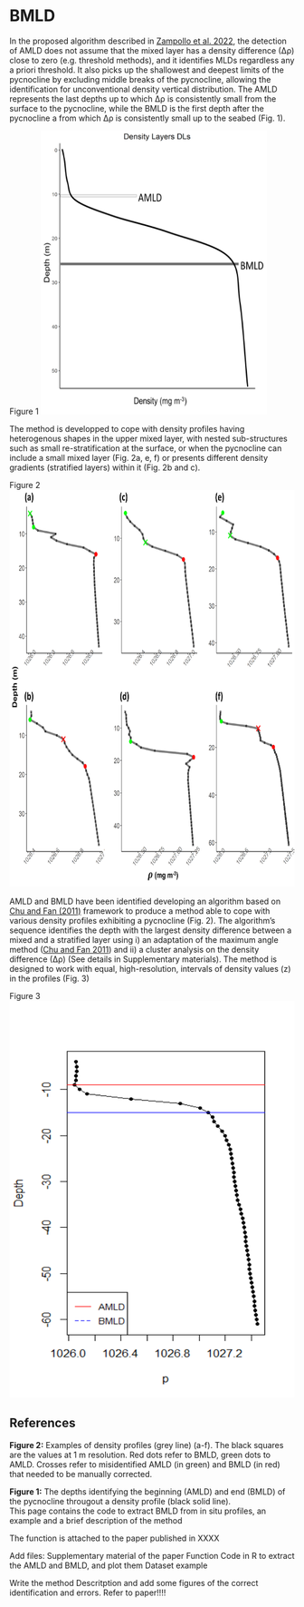 # BMLD

In the proposed algorithm described in [Zampollo et al. 2022](https://egusphere.copernicus.org/preprints/2022/egusphere-2022-140/), the detection of AMLD does not assume that the mixed layer has a density difference (∆ρ) close to zero (e.g. threshold methods), and it identifies MLDs regardless any a priori threshold. It also picks up the shallowest and deepest limits of the pycnocline by excluding middle breaks of the pycnocline, allowing the identification for unconventional density vertical distribution. 
The AMLD represents the last depths up to which ∆ρ is consistently small from the surface to the pycnocline, while the BMLD is the first depth after the pycnocline a from which ∆ρ is consistently small up to the seabed (Fig. 1).

Figure 1
<img src="Plots/AMLD_BMLD.png" width="400" height="500" />
   
The method is developped to cope with density profiles having heterogenous shapes in the upper mixed layer, with nested sub-structures such as small re-stratification at the surface, or when the pycnocline can include a small mixed layer (Fig. 2a, e, f) or presents different density gradients (stratified layers) within it (Fig. 2b and c). 

Figure 2
<img src="Plots/figA01.png" width="700" height="700" />

AMLD and BMLD have been identified developing an algorithm based on [Chu and Fan (2011)](https://doi.org/10.1007/s10872-011-0019-2) framework to produce a method able to cope with various density profiles exhibiting a pycnocline (Fig. 2). The algorithm’s sequence identifies the depth with the largest density difference between a mixed and a stratified layer using i) an adaptation of the maximum angle method ([Chu and Fan 2011](https://doi.org/10.1007/s10872-011-0019-2)) and ii) a cluster analysis on the density difference (∆ρ) (See details in Supplementary materials). The method is designed to work with equal, high-resolution, intervals of density values (z) in the profiles (Fig. 3) 

Figure 3
<img src="Plots/Profile.tiff" width="700" height="700" />

References
-------------------------
**Figure 2:** Examples of density profiles (grey line) (a-f). The black squares are the values at 1 m resolution. Red dots refer to BMLD, green dots to AMLD. Crosses refer to misidentified AMLD (in green) and BMLD (in red) that needed to be manually corrected.   

**Figure 1:** The depths identifying the beginning (AMLD) and end (BMLD) of the pycnocline througout a density profile (black solid line).                              
This page contains the code to extract BMLD from in situ profiles, an example and a brief description of the method

The function is attached to the paper published in XXXX

Add files:
Supplementary material of the paper
Function
Code in R to extract the AMLD and BMLD, and plot them
Dataset example

Write the method 
Descritption
and add some figures of the correct identification and errors. Refer to paper!!!!

